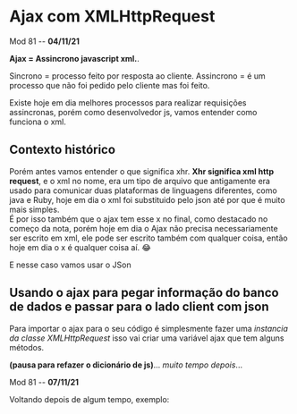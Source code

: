# Ajax com XMLHttpRequest

Mod 81 -- **04/11/21**

**Ajax = Assincrono javascript xml.**.

Sincrono = processo feito por resposta ao cliente.
Assincrono = é um processo que não foi pedido pelo cliente mas foi feito.  

Existe hoje em dia melhores processos para realizar requisições assincronas, porém como desenvolvedor js, vamos entender como funciona o xml.

## Contexto histórico

Porém antes vamos entender o que significa xhr. **Xhr significa xml http request**, e o xml no nome, era um tipo de arquivo que antigamente era usado para comunicar duas plataformas de linguagens diferentes, como java e Ruby, hoje em dia o xml foi substituido pelo json até por que é muito mais simples.  
É por isso também que o ajax tem esse x no final, como destacado no começo da nota, porém hoje em dia o Ajax não precisa necessariamente ser escrito em xml, ele pode ser escrito também com qualquer coisa, então hoje em dia o x é qualquer coisa aí. 😂

E nesse caso vamos usar o JSon

## Usando o ajax para pegar informação do banco de dados e passar para o lado client com json

Para importar o ajax para o seu código é simplesmente fazer uma *instancia da classe XMLHttpRequest* isso vai criar uma variável ajax que tem alguns métodos.  

**(pausa para refazer o dicionário de js)**... *muito tempo depois*...

Mod 81 -- **07/11/21**

Voltando depois de algum tempo, exemplo:


